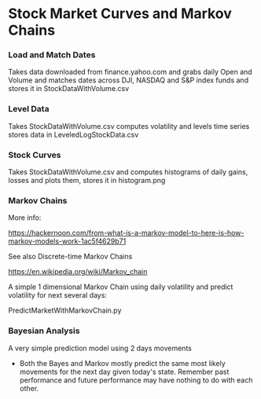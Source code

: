

# Stock Market Curves and Markov Chains

### Load and Match Dates 
Takes data downloaded from finance.yahoo.com and grabs daily Open and Volume and matches dates across DJI, NASDAQ and S&P index funds and stores it in StockDataWithVolume.csv

### Level Data
Takes StockDataWithVolume.csv computes volatility and levels time series stores data in LeveledLogStockData.csv

### Stock Curves
Takes StockDataWithVolume.csv and computes histograms of daily gains, losses and plots them, stores it in histogram.png

### Markov Chains
More info:

https://hackernoon.com/from-what-is-a-markov-model-to-here-is-how-markov-models-work-1ac5f4629b71

See also Discrete-time Markov Chains 

https://en.wikipedia.org/wiki/Markov_chain

A simple 1 dimensional Markov Chain using daily volatility and predict volatility for next several days:

PredictMarketWithMarkovChain.py


### Bayesian Analysis
A very simple prediction model using 2 days movements

* Both the Bayes and Markov mostly predict the same most likely movements for the next day given today's state. Remember past performance and future performance may have nothing to do with each other.
